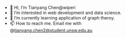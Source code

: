 - 👋 Hi, I’m Tianyang Chen@wiperi
- 👀 I’m interested in web development and data science.
- 🌱 I’m currently learning application of graph theroy.
- 📫 How to reach me. Email me with @tianyang.chen2@student.unsw.edu.au


<!---
wiperi/wiperi is a ✨ special ✨ repository because its `README.md` (this file) appears on your GitHub profile.
You can click the Preview link to take a look at your changes.
--->
